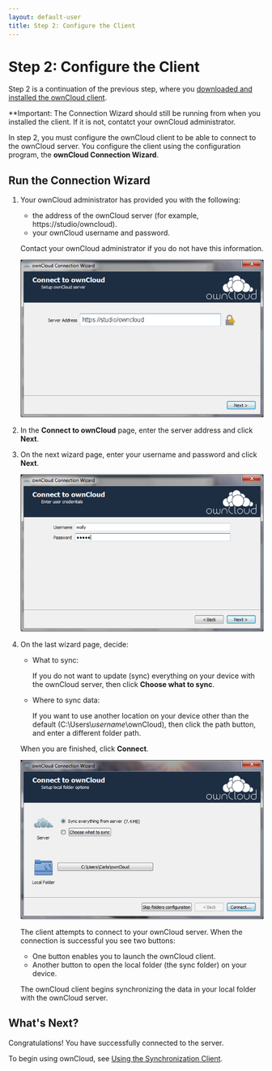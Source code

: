 ```yaml
---
layout: default-user
title: Step 2: Configure the Client
---
```


# Step 2: Configure the Client
Step 2 is a continuation of the previous step, where you 
[downloaded and installed the ownCloud client](./qs_users_sysreqs.html).

   **Important: The Connection Wizard should still be running from when you installed
   the client. If it is not, contatct your ownCloud administrator.

In step 2, you must configure the ownCloud client to be able to connect to the ownCloud 
server. You configure the client using the configuration program, the **ownCloud Connection Wizard**.

## Run the Connection Wizard

1. Your ownCloud administrator has provided you with the following:
   - the address of the ownCloud server (for example, https://studio/owncloud).
   - your ownCloud username and password.

   Contact your ownCloud administrator if you do not have this information.

   ![Connect page](./assets/images/client-1.png)

3. In the **Connect to ownCloud** page, enter the server address and click **Next**.

4. On the next wizard page, enter your username and password and click **Next**.

   ![Credentials page](./assets/images/client-2.png)

5. On the last wizard page, decide:
   - What to sync:
     
     If you do not want to update (sync) everything on your device with the 
     ownCloud server, then click **Choose what to sync**.

   - Where to sync data:

     If you want to use another location on your device other than the default
     (C:\Users\\_username_\ownCloud), then click the path button, and enter a 
     different folder path.

   When you are finished, click **Connect**.

   ![Folder options  page](./assets/images/client-3.png)


   The client attempts to connect to your ownCloud server.
   When the connection is successful you see two buttons:

   - One button enables you to launch the ownCloud client.
   - Another button to open the local folder (the sync folder) on your device.

   The ownCloud client begins synchronizing the data in your local folder with the 
   ownCloud server.
   
## What's Next?
Congratulations! You have successfully connected to the server. 

To begin using ownCloud, see 
[Using the Synchronization Client](https://doc.owncloud.org/desktop/2.5/navigating.html).
